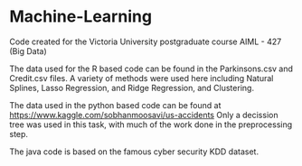# Machine-Learning
Code created for the Victoria University postgraduate course AIML - 427 (Big Data)

The data used for the R based code can be found in the Parkinsons.csv and Credit.csv files. 
A variety of methods were used here including Natural Splines, Lasso Regression, and Ridge Regression, and Clustering. 

The data used in the python based code can be found at https://www.kaggle.com/sobhanmoosavi/us-accidents
Only a decission tree was used in this task, with much of the work done in the preprocessing step. 

The java code is based on the famous cyber security KDD dataset. 
